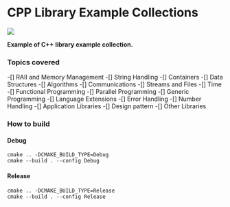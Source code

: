 # CPP Library Example Collections 
![](https://img.shields.io/badge/languaga-C%2B%2B20-brightgreen)

**Example of C++ library example collection.**

### Topics covered
 -[] RAII and Memory Management
 -[] String Handling
 -[] Containers
 -[] Data Structures
 -[] Algorithms
 -[] Communications
 -[] Streams and Files
 -[] Time
 -[] Functional Programming
 -[] Parallel Programming
 -[] Generic Programming
 -[] Language Extensions
 -[] Error Handling
 -[] Number Handling
 -[] Application Libraries
 -[] Design pattern
 -[] Other Libraries
    
### How to build
#### Debug
```
cmake .. -DCMAKE_BUILD_TYPE=Debug
cmake --build . --config Debug
```
#### Release
```
cmake .. -DCMAKE_BUILD_TYPE=Release
cmake --build . --config Release
```
